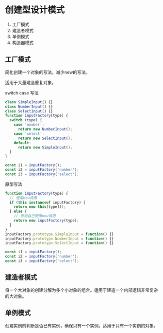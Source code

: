 # 创建型设计模式

1. 工厂模式
2. 建造者模式
3. 单例模式
4. 构造器模式

## 工厂模式

简化创建一个对象的写法，减少new的写法。

适用于大量建造重复对象，

switch case 写法

```js
class SimpleInput() {}
class NumberInput() {}
class SelectInput() {}
function inputFactory(type) {
  switch (type) {
    case 'number':
      return new NumberInput();
    case 'select':
      return new SelectInput();
    default:
      return new SimpleInput();
  }
}

const i1 = inputFactory();
const i2 = inputFactory('number');
const i3 = inputFactory('select');
```

原型写法

```js
function inputFactory(type) {
  // 使用new调用
  if (this instanceof inputFactory) {
    return new this[type]();
  } else {
    // 否则自己使用new调用
    return new inputFactory(type);
  }
}
inputFactory.prototype.SimpleInput = function() {}
inputFactory.prototype.NumberInput = function() {}
inputFactory.prototype.SelectInput = function() {}

const i1 = inputFactory();
const i2 = inputFactory('number');
const i3 = inputFactory('select');
```

## 建造者模式

将一个大对象的创建分解为多个小对象的组合。适用于建造一个内部逻辑非常复杂的大对象。

## 单例模式

创建实例前判断是否已有实例，确保只有一个实例。适用于只有一个实例的对象。
